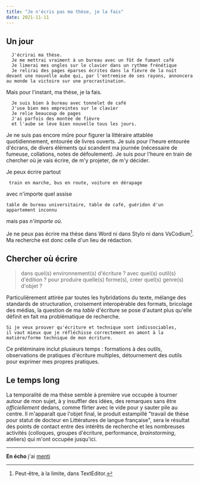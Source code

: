 ```yaml
---
title: "Je n'écris pas ma thèse, je la fais"
date: 2021-11-11
---
```


## Un jour 

      J'écrirai ma thèse. 
      Je me mettrai vraiment à un bureau avec un fût de fumant café  
      Je limerai mes ongles sur le clavier dans un rythme frénétique
      Je relirai des pages éparses écrites dans la fièvre de la nuit devant une nouvelle aube qui, par l'entremise de ses rayons, annoncera au monde la victoire sur une procrastination. 

Mais pour l'instant, ma thèse, je la fais. 

      Je suis bien à bureau avec tonnelet de café
      J'use bien mes empreintes sur le clavier
      Je relie beaucoup de pages 
      J'ai parfois des montée de fièvre
      et l'aube se lève bien nouvelle tous les jours. 
  
Je ne suis pas encore mûre pour figurer la littéraire attablée quotidiennement, entourée de livres ouverts. Je suis pour l'heure entourée d'écrans, de divers éléments qui scandent ma journée (nécessaire de fumeuse, collations, notes de défoulement). Je suis pour l'heure en train de chercher où je vais écrire, de m'y projeter, de m'y décider. 

Je peux écrire partout 

     train en marche, bus en route, voiture en dérapage 

avec n'importe quel assise 

    table de bureau universitaire, table de café, guéridon d'un appartement inconnu
    
mais pas *n'importe où*. 

Je ne peux pas écrire ma thèse dans Word ni dans Stylo ni dans VsCodium[^1]. Ma recherche est donc celle d'un lieu de rédaction. 

[^1]:Peut-être, à la limite, dans TextEditor.

## Chercher où écrire

> dans quel(s) environnement(s) d'écriture ? avec quel(s) outil(s) d'édition ? pour produire quelle(s) forme(s), créer quel(s) genre(s) d'objet ? 
      
Particulièrement attirée par toutes les hybridations du texte, mélange des standards de structuration, croisement interopérable des formats, bricolage des médias, la question de ma *table* d'écriture se pose d'autant plus qu'elle définit en fait ma problématique de recherche. 

    Si je veux prouver qu'écriture et technique sont indissociables, 
    il vaut mieux que je réfléchisse correctement en amont à la matière/forme technique de mon écriture. 

Ce préléminaire inclut plusieurs temps : formations à des outils, observations de pratiques d'écriture multiples, détournement des outils pour exprimer mes propres pratiques. 

## Le temps long

La temporalité de ma thèse semble à première vue occupée à tourner autour de mon sujet, à y insuffler des idées, des remarques sans être *officiellement* dedans, comme flirter avec le vide pour y sauter pile au centre. Il m'apparaît que l'objet final, le produit estampillé "travail de thèse pour statut de docteur en Littératures de langue française", sera le résultat des points de contact entre des intérêts de recherche et les nombreuses activités (colloques, groupes d'écriture, performance, *brainstorming*, ateliers) qui m'ont occupée jusqu'ici. 

-----

**En écho** j'ai [menti](https://blank.blue/cherches/graph-ta-these/)

